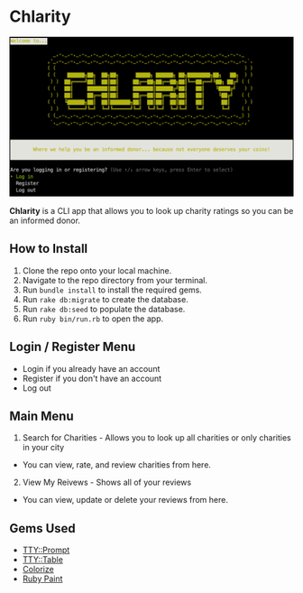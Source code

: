 # Chlarity

![Chalirty Home](./chlarity-home.png)

**Chlarity** is a CLI app that allows you to look up charity ratings so you can be an informed donor.

## How to Install
1. Clone the repo onto your local machine.
1. Navigate to the repo directory from your terminal.
1. Run `bundle install` to install the required gems.
1. Run `rake db:migrate` to create the database.
1. Run `rake db:seed` to populate the database.
1. Run `ruby bin/run.rb` to open the app.

## Login / Register Menu
- Login if you already have an account
- Register if you don't have an account
- Log out

## Main Menu
1. Search for Charities - Allows you to look up all charities or only charities in your city
  - You can view, rate, and review charities from here.
2. View My Reivews - Shows all of your reviews
  - You can view, update or delete your reviews from here.

## Gems Used
- [TTY::Prompt](https://github.com/piotrmurach/tty-prompt)
- [TTY::Table](https://github.com/piotrmurach/tty-table#ttytable-)
- [Colorize](https://github.com/fazibear/colorize)
- [Ruby Paint](https://www.rubydoc.info/gems/paint/2.2.0)